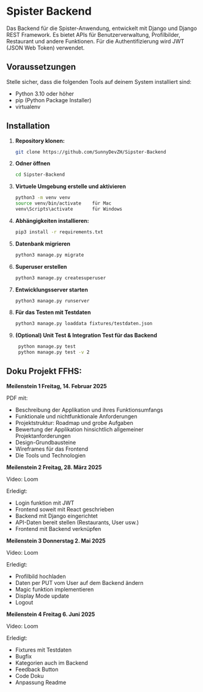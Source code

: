 # Spister Backend

Das Backend für die Spister-Anwendung, entwickelt mit Django und Django REST Framework. Es bietet APIs für Benutzerverwaltung, Profilbilder, Restaurant und andere Funktionen. Für die Authentifizierung wird JWT (JSON Web Token) verwendet.

## Voraussetzungen

Stelle sicher, dass die folgenden Tools auf deinem System installiert sind:

- Python 3.10 oder höher
- pip (Python Package Installer)
- virtualenv 

## Installation

1. **Repository klonen:**

   ```bash
   git clone https://github.com/SunnyDevZH/Sipster-Backend
   
2. **Odner öffnen**

    ```bash
    cd Sipster-Backend

3. **Virtuele Umgebung erstelle und aktivieren**

    ```bash
    python3 -m venv venv
    source venv/bin/activate    für Mac
    venv\Scripts\activate       für Windows

4. **Abhängigkeiten installieren:**

    ```bash
    pip3 install -r requirements.txt

5. **Datenbank migrieren**

    ```bash
    python3 manage.py migrate

6. **Superuser erstellen**

    ```bash
    python3 manage.py createsuperuser

7. **Entwicklungsserver starten**

    ```bash
    python3 manage.py runserver

8.  **Für das Testen mit Testdaten**
    ```bash
    python3 manage.py loaddata fixtures/testdaten.json

9. **(Optional) Unit Test & Integration Test für das Backend**
    ```bash
     python manage.py test
     python manage.py test -v 2

## Doku Projekt FFHS:

**Meilenstein 1 Freitag, 14. Februar 2025**

PDF mit:

- Beschreibung der Applikation und ihres Funktionsumfangs
- Funktionale und nichtfunktionale Anforderungen
- Projektstruktur: Roadmap und grobe Aufgaben
- Bewertung der Applikation hinsichtlich allgemeiner Projektanforderungen
- Design-Grundbausteine
- Wireframes für das Frontend
- Die Tools und Technologien

**Meilenstein 2 Freitag, 28. März 2025**

Video: Loom 

Erledigt:
- Login funktion mit JWT
- Frontend soweit mit React geschrieben
- Backend mit Django eingerichtet
- API-Daten bereit stellen (Restaurants, User usw.)
- Frontend mit Backend verknüpfen

**Meilenstein 3 Donnerstag 2. Mai 2025**

Video: Loom 

Erledigt:
- Profilbild hochladen
- Daten per PUT vom User auf dem Backend ändern
- Magic funktion implementieren
- Display Mode update
- Logout

**Meilenstein 4 Freitag 6. Juni 2025**

Video: Loom 

Erledigt:
- Fixtures mit Testdaten
- Bugfix
- Kategorien auch im Backend 
- Feedback Button
- Code Doku
- Anpassung Readme
